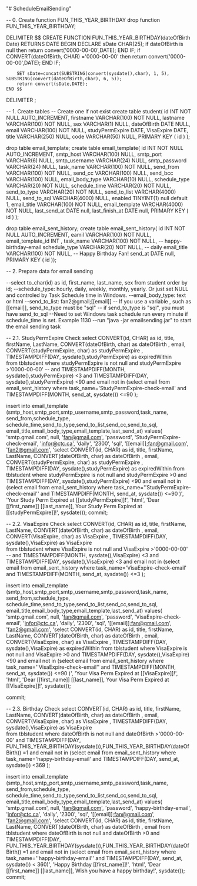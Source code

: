 "# ScheduleEmailSending" 

-- 0. Create function FUN_THIS_YEAR_BIRTHDAY
drop function     FUN_THIS_YEAR_BIRTHDAY;

DELIMITER $$
CREATE FUNCTION FUN_THIS_YEAR_BIRTHDAY(dateOfBirth Date)
    RETURNS DATE
    BEGIN
        DECLARE sDate CHAR(25);
		if dateOfBirth is null then
			return convert('0000-00-00',DATE);
		END IF;
		if CONVERT(dateOfBirth, CHAR) ='0000-00-00' then
			return convert('0000-00-00',DATE);
		END IF;
		
		SET sDate=concat(SUBSTRING(convert(sysdate(),char), 1, 5),  SUBSTRING(convert(dateOfBirth,char), 6, 5));
		return convert(sDate,DATE);
    END $$

DELIMITER ; 


-- 1. Create tables
-- Create one if not exist
create table student(
   id INT NOT NULL AUTO_INCREMENT,
   firstname VARCHAR(100) NOT NULL,
   lastname VARCHAR(100) NOT NULL,
   sex      VARCHAR(1) NULL,
   dateOfBirth     DATE NULL,
   email VARCHAR(100) NOT NULL,
   studyPermExpire  DATE,
   VisaExpire  DATE,
   title VARCHAR(250) NULL,
   code VARCHAR(50) NULL,
   PRIMARY KEY ( id )
);

drop table email_template;
create table email_template(
   id INT NOT NULL AUTO_INCREMENT,
   smtp_host VARCHAR(100) NULL,
   smtp_port VARCHAR(6)  NULL,
   smtp_username VARCHAR(24) NULL,
   smtp_password VARCHAR(24) NULL,
   task_name VARCHAR(100) NOT NULL,
   send_from VARCHAR(100) NOT NULL,
   send_cc VARCHAR(100)  NULL,
   send_bcc VARCHAR(100) NULL,
   email_body_type VARCHAR(10) NULL,
   schedule_type VARCHAR(20) NOT NULL, 
   schedule_time VARCHAR(20) NOT NULL,
   send_to_type VARCHAR(20) NOT NULL,
   send_to_list VARCHAR(4000) NULL,
   send_to_sql VARCHAR(4000) NULL,
   enabled TINYINT(1) null default 1,
   email_title VARCHAR(100) NOT NULL,
   email_template VARCHAR(4000) NOT NULL,
   last_send_at  DATE null,
   last_finish_at  DATE null,
   PRIMARY KEY ( id )
);

drop table email_sent_history;
create table email_sent_history( 
	id INT NOT NULL AUTO_INCREMENT, 
	eamil VARCHAR(100) NOT NULL, 
    email_template_id INT ,
	task_name VARCHAR(100) NOT NULL, -- happy-birthday-email
	schedule_type VARCHAR(20) NOT NULL, -- daily
	email_title VARCHAR(100) NOT NULL, -- Happy Birthday Fan!
	send_at DATE null, 
    PRIMARY KEY ( id ));
    
   
 -- 2. Prepare data for email sending
 
--select to_char(id) as id, first_name, last_name, sex from student order by id;
--schedule_type: hourly, daily, weekly, monthly, yearly. Or just set NULL and controled by Task Schedule time in Windows.
--email_body_type: text or html
--send_to_list: fan2@gmail;[[email]]
-- If you use a variable , such as [[email]], send_to_type must be "sql"
-- if send_to_type is "sql", you must have send_to_sql
--Need to set Windows task schedule run every minute if schedule_time is set. Example 1130
--run "java -jar emailsending.jar" to start the email sending task

-- 2.1. StudyPermExpire Check
select CONVERT(id, CHAR) as id, title, firstName, LastName, CONVERT(dateOfBirth, char) as dateOfBirth , email, CONVERT(studyPermExpire, char) as studyPermExpire , TIMESTAMPDIFF(DAY,  sysdate(),studyPermExpire) as expiredWithin  
	from tblstudent
	  where studyPermExpire is not null 
		and studyPermExpire >'0000-00-00' 
        -- and TIMESTAMPDIFF(MONTH,  sysdate(),studyPermExpire) <3
		and  TIMESTAMPDIFF(DAY,  sysdate(),studyPermExpire) <90
		and email not in (select email from email_sent_history
					where task_name='StudyPermExpire-check-email'
					and  TIMESTAMPDIFF(MONTH,  send_at, sysdate()) <=90 );

insert into email_template (smtp_host,smtp_port,smtp_username,smtp_password,task_name, send_from,schedule_type,
        schedule_time,send_to_type,send_to_list,send_cc,send_to_sql,
	   email_title,email_body_type,email_template,last_send_at)
  values(
    'smtp.gmail.com',
    null,
    'fan@gmail.com',
    'password',	
    'StudyPermExpire-check-email',
	'infor@ctc.ca',
	'daily',
	'2300',
	'sql',
	'[[email]];fan@gmail.com',
	'fan2@gmail.com',
 'select CONVERT(id, CHAR) as id, title, firstName, LastName, CONVERT(dateOfBirth, char) as dateOfBirth , email, CONVERT(studyPermExpire, char) as studyPermExpire , TIMESTAMPDIFF(DAY,  sysdate(),studyPermExpire) as expiredWithin  from tblstudent where studyPermExpire is not null and studyPermExpire >0 and  TIMESTAMPDIFF(DAY,  sysdate(),studyPermExpire) <90 and email not in (select email from email_sent_history where task_name=''StudyPermExpire-check-email'' and  TIMESTAMPDIFF(MONTH,  send_at, sysdate()) <=90 )',
	'Your Study Perm Expired at [[studyPermExpire]]!',
	'html',
	'Dear [[first_name]] [[last_name]], Your Study Perm Expired at [[studyPermExpire]]!',
	sysdate());
commit;


-- 2.2. VisaExpire Check
select CONVERT(id, CHAR) as id, title, firstName, LastName, CONVERT(dateOfBirth, char) as dateOfBirth , email, CONVERT(VisaExpire, char) as VisaExpire , TIMESTAMPDIFF(DAY,  sysdate(),VisaExpire) as VisaExpire  
	from tblstudent
	  where VisaExpire is not null 
		and VisaExpire >'0000-00-00' 
        -- and TIMESTAMPDIFF(MONTH,  sysdate(),VisaExpire) <3
		and  TIMESTAMPDIFF(DAY,  sysdate(),VisaExpire) <3
		and email not in (select email from email_sent_history
					where task_name='VisaExpire-check-email'
					and  TIMESTAMPDIFF(MONTH,  send_at, sysdate()) <=3 );


insert into email_template (smtp_host,smtp_port,smtp_username,smtp_password,task_name, send_from,schedule_type,
        schedule_time,send_to_type,send_to_list,send_cc,send_to_sql,
	   email_title,email_body_type,email_template,last_send_at)
  values(
    'smtp.gmail.com',
    null,
    'fan@gmail.com',
    'password',	
    'VisaExpire-check-email',
	'infor@ctc.ca',
	'daily',
	'2300',
	'sql',
	'[[email]];fan@gmail.com',
	'fan2@gmail.com',
 'select CONVERT(id, CHAR) as id, title, firstName, LastName, CONVERT(dateOfBirth, char) as dateOfBirth , email, CONVERT(VisaExpire, char) as VisaExpire , TIMESTAMPDIFF(DAY,  sysdate(),VisaExpire) as expiredWithin  from tblstudent where VisaExpire is not null and VisaExpire >0 and  TIMESTAMPDIFF(DAY,  sysdate(),VisaExpire) <90 and email not in (select email from email_sent_history where task_name=''VisaExpire-check-email'' and  TIMESTAMPDIFF(MONTH,  send_at, sysdate()) <=90 )',
	'Your Visa Perm Expired at [[VisaExpire]]!',
	'html',
	'Dear [[first_name]] [[last_name]], Your Visa Perm Expired at [[VisaExpire]]!',
	sysdate());
    
commit;


-- 2.3. Birthday Check
select CONVERT(id, CHAR) as id, title, firstName, LastName, CONVERT(dateOfBirth, char) as dateOfBirth , email, CONVERT(VisaExpire, char) as VisaExpire , TIMESTAMPDIFF(DAY,  sysdate(),VisaExpire) as VisaExpire  
	from tblstudent
	  where dateOfBirth is not null 
		and dateOfBirth >'0000-00-00' 
		and  TIMESTAMPDIFF(DAY,  FUN_THIS_YEAR_BIRTHDAY(sysdate()),FUN_THIS_YEAR_BIRTHDAY(dateOfBirth)) =1
		and email not in (select email from email_sent_history
					where task_name='happy-birthday-email'
					and  TIMESTAMPDIFF(DAY,  send_at, sysdate()) <369 );
    
insert into email_template (smtp_host,smtp_port,smtp_username,smtp_password,task_name, send_from,schedule_type,
        schedule_time,send_to_type,send_to_list,send_cc,send_to_sql,
	   email_title,email_body_type,email_template,last_send_at)
  values(
    'smtp.gmail.com',
    null,
    'fan@gmail.com',
    'password',	
    'happy-birthday-email',
	'infor@ctc.ca',
	'daily',
	'2300',
	'sql',
	'[[email]];fan@gmail.com',
	'fan2@gmail.com',
    'select CONVERT(id, CHAR) as id, title, firstName, LastName, CONVERT(dateOfBirth, char) as dateOfBirth , email from tblstudent where dateOfBirth is not null and dateOfBirth >0 and TIMESTAMPDIFF(DAY,  FUN_THIS_YEAR_BIRTHDAY(sysdate()),FUN_THIS_YEAR_BIRTHDAY(dateOfBirth)) =1 and email not in (select email from email_sent_history where task_name=''happy-birthday-email'' and  TIMESTAMPDIFF(DAY,  send_at, sysdate()) < 360)',
	'Happy Birthday [[first_name]]!',
	'html',
	'Dear [[first_name]] [[last_name]], Wish you have a happy birthday!',
	sysdate());
commit;



                   

